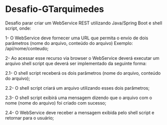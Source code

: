 # Desafio-GTarquimedes
Desafio parar criar um WebService REST utilizando Java/Spring Boot e shell script, onde:

1- O WebService deve fornecer uma URL que permita o envio de dois parâmetros (nome do arquivo, conteúdo do arquivo) Exemplo: /api/nome/conteudo;

2- Ao acessar esse recurso via browser o WebService deverá executar um arquivo shell script que deverá ser implementado da seguinte forma:

2.1- O shell script receberá os dois parâmetros (nome do arquivo, conteúdo do arquivo);

2.2- O shell script criará um arquivo utilizando esses dois parâmetros;

2.3- O shell script exibirá uma mensagem dizendo que o arquivo com o nome (nome do arquivo) foi criado com sucesso;

2.4- O WebService deve receber a mensagem exibida pelo shell script e retornar para o usuário;

